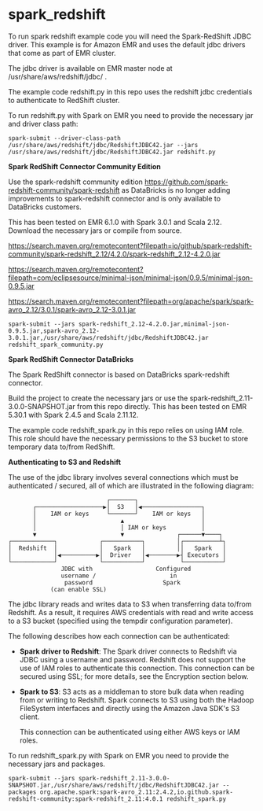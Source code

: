 # spark_redshift

To run spark redshift example code you will need the Spark-RedShift JDBC driver. This example is for Amazon EMR and uses the default jdbc drivers that come as part of EMR cluster.

The jdbc driver is available on EMR master node at /usr/share/aws/redshift/jdbc/ .

The example code redshift.py in this repo uses the redshift jdbc credentials to authenticate to RedShift cluster. 
    
To run redshift.py with Spark on EMR you need to provide the necessary jar and driver class path:

```spark-submit --driver-class-path /usr/share/aws/redshift/jdbc/RedshiftJDBC42.jar --jars /usr/share/aws/redshift/jdbc/RedshiftJDBC42.jar redshift.py```

**Spark RedShift Connector Community Edition**


Use the spark-redshift community edition https://github.com/spark-redshift-community/spark-redshift as DataBricks is no longer adding improvements to spark-redshift connector and is only available to DataBricks customers.

This has been tested on EMR 6.1.0 with Spark 3.0.1 and Scala 2.12.
Download the necessary jars or compile from source.

https://search.maven.org/remotecontent?filepath=io/github/spark-redshift-community/spark-redshift_2.12/4.2.0/spark-redshift_2.12-4.2.0.jar

https://search.maven.org/remotecontent?filepath=com/eclipsesource/minimal-json/minimal-json/0.9.5/minimal-json-0.9.5.jar

https://search.maven.org/remotecontent?filepath=org/apache/spark/spark-avro_2.12/3.0.1/spark-avro_2.12-3.0.1.jar

```spark-submit --jars spark-redshift_2.12-4.2.0.jar,minimal-json-0.9.5.jar,spark-avro_2.12-3.0.1.jar,/usr/share/aws/redshift/jdbc/RedshiftJDBC42.jar redshift_spark_community.py```

**Spark RedShift Connector DataBricks**

The Spark RedShift connector is based on DataBricks spark-redshift connector. 

Build the project to create the necessary jars or use the spark-redshift_2.11-3.0.0-SNAPSHOT.jar from this repo directly. This has been tested on EMR 5.30.1 with Spark 2.4.5 and Scala 2.11.12.

The example code redshift_spark.py in this repo relies on using IAM role. This role should have the necessary permissions to the S3 bucket to store temporary data to/from RedShift.


**Authenticating to S3 and Redshift**

The use of the jdbc library involves several connections which must be authenticated / secured, all of which are illustrated in the following diagram:
```
                            ┌───────┐
       ┌───────────────────▶│  S3   │◀─────────────────┐
       │    IAM or keys     └───────┘    IAM or keys   │
       │                        ▲                      │
       │                        │ IAM or keys          │
       ▼                        ▼               ┌──────▼────┐
┌────────────┐            ┌───────────┐         │┌──────────┴┐
│  Redshift  │            │   Spark   │         ││   Spark   │
│            │◀──────────▶│  Driver   │◀────────▶┤ Executors │
└────────────┘            └───────────┘          └───────────┘
               JDBC with                  Configured
               username /                     in
                password                    Spark
            (can enable SSL)
```            
The jdbc library reads and writes data to S3 when transferring data to/from Redshift. As a result, it requires AWS credentials with read and write access to a S3 bucket (specified using the tempdir configuration parameter).

The following describes how each connection can be authenticated:

- **Spark driver to Redshift**: The Spark driver connects to Redshift via JDBC using a username and password.
    Redshift does not support the use of IAM roles to authenticate this connection.
    This connection can be secured using SSL; for more details, see the Encryption section below.

- **Spark to S3**: S3 acts as a middleman to store bulk data when reading from or writing to Redshift.
    Spark connects to S3 using both the Hadoop FileSystem interfaces and directly using the Amazon
    Java SDK's S3 client.

    This connection can be authenticated using either AWS keys or IAM roles. 

To run redshift_spark.py with Spark on EMR you need to provide the necessary jars and packages. 

```spark-submit --jars spark-redshift_2.11-3.0.0-SNAPSHOT.jar,/usr/share/aws/redshift/jdbc/RedshiftJDBC42.jar --packages org.apache.spark:spark-avro_2.11:2.4.2,io.github.spark-redshift-community:spark-redshift_2.11:4.0.1 redshift_spark.py```



